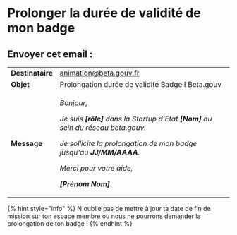 # Prolonger la durée de validité de mon badge

## Envoyer cet email :

|                  |                                                                                                                                                                                                                                                                                                                                      |
| ---------------- | ------------------------------------------------------------------------------------------------------------------------------------------------------------------------------------------------------------------------------------------------------------------------------------------------------------------------------------ |
| **Destinataire** | animation@beta.gouv.fr                                                                                                                                                                                                                                                                                                               |
| **Objet**        | Prolongation durée de validité Badge I Beta.gouv                                                                                                                                                                                                                                                                                     |
| **Message**      | <p><em>Bonjour,</em></p><p><em>Je suis <strong>[rôle]</strong> dans la Startup d'Etat <strong>[Nom]</strong> au sein du réseau beta.gouv.</em></p><p><em>Je sollicite la prolongation de mon badge jusqu'au <strong>JJ/MM/AAAA</strong>.</em></p><p><em>Merci pour votre aide,</em></p><p><em><strong>[Prénom Nom]</strong></em></p> |

{% hint style="info" %}
N'oublie pas de mettre à jour ta date de fin de mission sur ton espace membre ou nous ne pourrons demander la prolongation de ton badge !
{% endhint %}
